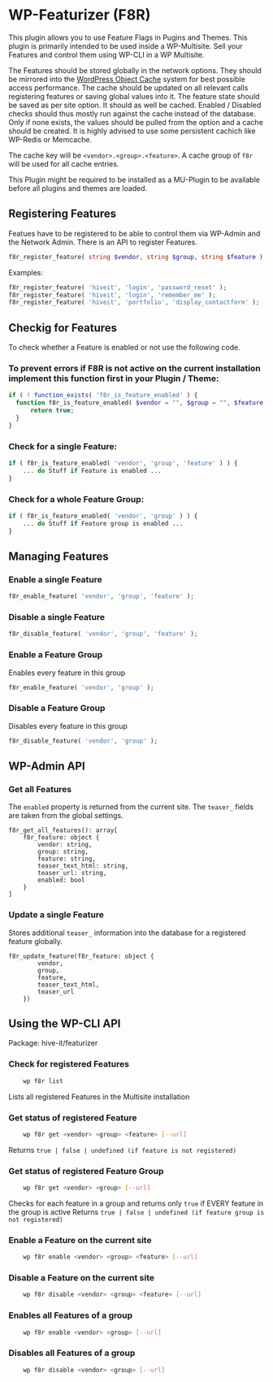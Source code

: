 # WP-Featurizer (F8R)

This plugin allows you to use Feature Flags in Pugins and Themes. This plugin is primarily intended to be used inside a WP-Multisite.
Sell your Features and control them using WP-CLI in a WP Multisite.

The Features should be stored globally in the network options. They should be mirrored into the [WordPress Object Cache](https://developer.wordpress.org/reference/classes/wp_object_cache/) system for best possible access performance. The cache should be updated on all relevant calls registering features or saving global values into it.
The feature state should be saved as per site option. It should as well be cached. Enabled / Disabled checks should thus mostly run against the cache instead of the database. Only if none exists, the values should be pulled from the option and a cache should be created.
It is highly advised to use some persistent cachich like WP-Redis or Memcache.

The cache key will be `<vendor>.<group>.<feature>`. A cache group of `f8r` will be used for all cache entries.

This Plugin might be required to be installed as a MU-Plugin to be available before all plugins and themes are loaded.

## Registering Features

Featues have to be registered to be able to control them via WP-Admin and the Network Admin.
There is an API to register Features.

``` php
f8r_register_feature( string $vendor, string $group, string $feature );
```

Examples:
```php
f8r_register_feature( 'hiveit', 'login', 'password_reset' );
f8r_register_feature( 'hiveit', 'login', 'remember_me' );
f8r_register_feature( 'hiveit', 'portfolio', 'display_contactform' );
```

## Checkig for Features

To check whether a Feature is enabled or not use the following code. 

### To prevent errors if F8R is not active on the current installation implement this function first in your Plugin / Theme:
```php
if ( ! function_exists( 'f8r_is_feature_enabled' ) {
  function f8r_is_feature_enabled( $vendor = "", $group = "", $feature = "" ) {
	  return true;
  }
}
```

### Check for a single Feature:

```php
if ( f8r_is_feature_enabled( 'vendor', 'group', 'feature' ) ) {
	... do Stuff if Feature is enabled ...
}
```

### Check for a whole Feature Group:

```php
if ( f8r_is_feature_enabled( 'vendor', 'group' ) ) {
	... do Stuff if Feature group is enabled ...
}
```

## Managing Features

### Enable a single Feature

```php
f8r_enable_feature( 'vendor', 'group', 'feature' );
```

### Disable a single Feature

```php
f8r_disable_feature( 'vendor', 'group', 'feature' );
```

### Enable a Feature Group
Enables every feature in this group

```php
f8r_enable_feature( 'vendor', 'group' );
```

### Disable a Feature Group
Disables every feature in this group

```php
f8r_disable_feature( 'vendor', 'group' );
```

## WP-Admin API

### Get all Features

The `enabled` property is returned from the current site. The `teaser_` fields are taken from the global settings.

```
f8r_get_all_features(): array[
	f8r_feature: object {
		vendor: string,
		group: string,
		feature: string,
		teaser_text_html: string,
		teaser_url: string,
        enabled: bool
	}
]
```

### Update a single Feature

Stores additional `teaser_` information into the database for a registered feature globally.

```
f8r_update_feature(f8r_feature: object {
		vendor,
		group,
		feature,
		teaser_text_html,
		teaser_url
	})
```

## Using the WP-CLI API

Package: hive-it/featurizer

### Check for registered Features

``` bash
	wp f8r list
```

Lists all registered Features in the Multisite installation

### Get status of registered Feature

```bash
	wp f8r get <vendor> <group> <feature> [--url]
```

Returns `true | false | undefined (if feature is not registered)`

### Get status of registered Feature Group

```bash
	wp f8r get <vendor> <group> [--url]
```
Checks for each feature in a group and returns only `true` if EVERY feature in the group is active
Returns `true | false | undefined (if feature group is not registered)`

### Enable a Feature on the current site

```bash
	wp f8r enable <vendor> <group> <feature> [--url]
```

### Disable a Feature on the current site

``` bash
	wp f8r disable <vendor> <group> <feature> [--url]
```

### Enables all Features of a group

```bash 
	wp f8r enable <vendor> <group> [--url]
```

### Disables all Features of a group

```bash
	wp f8r disable <vendor> <group> [--url]
```

